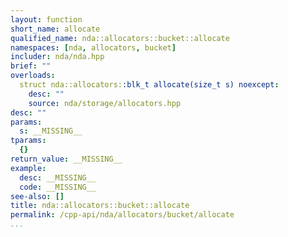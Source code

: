 ```yaml
---
layout: function
short_name: allocate
qualified_name: nda::allocators::bucket::allocate
namespaces: [nda, allocators, bucket]
includer: nda/nda.hpp
brief: ""
overloads:
  struct nda::allocators::blk_t allocate(size_t s) noexcept:
    desc: ""
    source: nda/storage/allocators.hpp
desc: ""
params:
  s: __MISSING__
tparams:
  {}
return_value: __MISSING__
example:
  desc: __MISSING__
  code: __MISSING__
see-also: []
title: nda::allocators::bucket::allocate
permalink: /cpp-api/nda/allocators/bucket/allocate
...
```



